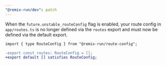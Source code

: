 ```yaml
---
"@remix-run/dev": patch
---
```


When the `future.unstable_routeConfig` flag is enabled, your route config in `app/routes.ts` is no longer defined via the `routes` export and must now be defined via the default export.

```diff
import { type RouteConfig } from "@remix-run/route-config";

-export const routes: RouteConfig = [];
+export default [] satisfies RouteConfig;
```
